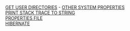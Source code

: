[GET USER DIRECTORIES](system/README.md) - <a href="https://docs.oracle.com/javase/tutorial/essential/environment/sysprop.html" target="_blank">OTHER SYSTEM PROPERTIES</a>
<br>
[PRINT STACK TRACE TO STRING](string/README.md)
<br>
[PROPERTIES FILE](properties/README.md)
<br>
[HIBERNATE](hibernate/README.md)
